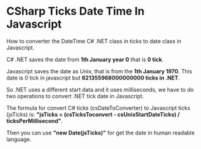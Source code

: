 # CSharp Ticks Date Time In Javascript
How to converter the DateTime C# .NET class in ticks to date class in Javascript.

C# .NET saves the date from **1th January year 0** that is **0 tick**.

Javascript saves the date as Unix, that is from the **1th January 1970**. 
This date is 0 tick in javascript but **621355968000000000 ticks in .NET**.

So .NET uses a different start data and it uses milliseconds, we have to do two operations to convert .NET tick date in Javascript.

The formula for convert C# ticks (csDateToConverter) to Javascript ticks (jsTicks) is: 
**"jsTicks = (csTicksToconvert - csUnixStartDateTicks) / ticksPerMillisecond"**.

Then you can use **"new Date(jsTicks)"** for get the date in human readable language.
